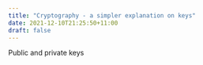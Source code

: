 ```yaml
---
title: "Cryptography - a simpler explanation on keys"
date: 2021-12-10T21:25:50+11:00
draft: false
---
```


Public and private keys